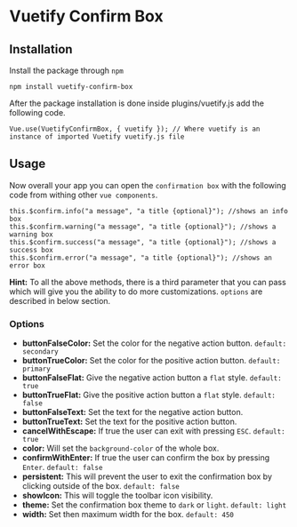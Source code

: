 # Vuetify Confirm Box
## Installation
Install the package through `npm`
```
npm install vuetify-confirm-box
```
After the package installation is done inside plugins/vuetify.js add the following code. <br>

```
Vue.use(VuetifyConfirmBox, { vuetify }); // Where vuetify is an instance of imported Vuetify vuetify.js file
```
## Usage
Now overall your app you can open the `confirmation box` with the following code from withing other `vue components`.
```
this.$confirm.info("a message", "a title {optional}"); //shows an info box
this.$confirm.warning("a message", "a title {optional}"); //shows a warning box
this.$confirm.success("a message", "a title {optional}"); //shows a success box
this.$confirm.error("a message", "a title {optional}"); //shows an error box
```
**Hint:** To all the above methods, there is a third parameter that you can pass which will give you the ability to do more customizations. `options` are described in below section.
### Options

* **buttonFalseColor:** Set the color for the negative action button. `default: secondary`
* **buttonTrueColor:** Set the color for the positive action button. `default: primary`
* **buttonFalseFlat:** Give the negative action button a `flat` style. `default: true`
* **buttonTrueFlat:** Give the positive action button a `flat` style. `default: false`
* **buttonFalseText:** Set the text for the negative action button.
* **buttonTrueText:** Set the text for the positive action button.
* **cancelWithEscape:** If true the user can exit with pressing `ESC`. `default: true`
* **color:** Will set the `background-color` of the whole box.
* **confirmWithEnter:** If true the user can confirm the box by pressing `Enter`. `default: false`
* **persistent:** This will prevent the user to exit the confirmation box by clicking outside of the box. `default: false`
* **showIcon:** This will toggle the toolbar icon visibility.
* **theme:** Set the confirmation box theme to `dark` or `light`. `default: light`
* **width:** Set then maximum width for the box. `default: 450`